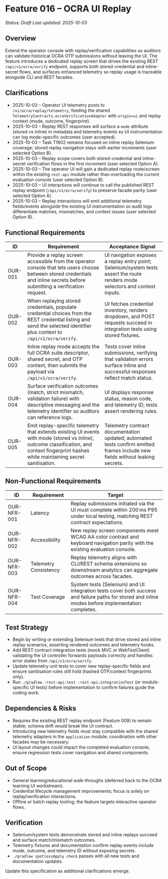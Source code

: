 # Feature 016 – OCRA UI Replay

_Status: Draft_
_Last updated: 2025-10-03_

## Overview
Extend the operator console with replay/verification capabilities so auditors can validate historical OCRA OTP submissions without leaving the UI. The feature introduces a dedicated replay screen that drives the existing REST `/api/v1/ocra/verify` endpoint, supports both stored-credential and inline-secret flows, and surfaces enhanced telemetry so replay usage is traceable alongside CLI and REST facades.

## Clarifications
- 2025-10-03 – Operator UI telemetry posts to `/ui/ocra/replay/telemetry`, feeding the shared `TelemetryContracts.ocraVerificationAdapter` with `origin=ui` and replay context (mode, outcome, fingerprint).
- 2025-10-03 – Replay REST responses will surface a `mode` attribute (stored vs inline) in metadata and telemetry events so UI instrumentation can log mode-specific outcomes (user accepted).
- 2025-10-03 – Task T1602 remains focused on inline replay Selenium coverage; stored replay navigation stays with earlier increments (user selected Option B).
- 2025-10-03 – Replay scope covers both stored-credential and inline-secret verification flows in the first increment (user selected Option A).
- 2025-10-03 – The operator UI will gain a dedicated replay route/screen within the existing `rest-api` module rather than overloading the current evaluation console (user selected Option B).
- 2025-10-03 – UI interactions will continue to call the published REST replay endpoint (`/api/v1/ocra/verify`) to preserve facade parity (user selected Option A).
- 2025-10-03 – Replay interactions will emit additional telemetry fields/events alongside the existing UI instrumentation so audit logs differentiate matches, mismatches, and context issues (user selected Option B).

## Functional Requirements
| ID | Requirement | Acceptance Signal |
|----|-------------|-------------------|
| OUR-001 | Provide a replay screen accessible from the operator console that lets users choose between stored credentials and inline secrets before submitting a verification request. | UI navigation exposes a replay entry point; Selenium/system tests assert the route renders mode selectors and context inputs. |
| OUR-002 | When replaying stored credentials, populate credential choices from the REST credential listing and send the selected identifier plus context to `/api/v1/ocra/verify`. | UI fetches credential inventory, renders dropdown, and POST requests succeed in integration tests using stored fixtures. |
| OUR-003 | Inline replay mode accepts the full OCRA suite descriptor, shared secret, and OTP context, then submits the payload via `/api/v1/ocra/verify`. | Tests cover inline submissions, verifying that validation errors surface inline and successful responses reflect match status. |
| OUR-004 | Surface verification outcomes (match, strict mismatch, validation failure) with descriptive messaging and the telemetry identifier so auditors can reference logs. | UI displays response status, reason code, and telemetry ID; tests assert rendering rules. |
| OUR-005 | Emit replay-specific telemetry that extends existing UI events with mode (stored vs inline), outcome classification, and context fingerprint hashes while maintaining secret sanitisation. | Telemetry contract documentation updated; automated tests confirm emitted frames include new fields without leaking secrets. |

## Non-Functional Requirements
| ID | Requirement | Target |
|----|-------------|--------|
| OUR-NFR-001 | Latency | Replay submissions initiated via the UI must complete within 200 ms P95 under local testing, matching REST contract expectations. |
| OUR-NFR-002 | Accessibility | New replay screen components meet WCAG AA color contrast and keyboard navigation parity with the existing evaluation console. |
| OUR-NFR-003 | Telemetry Consistency | Replay telemetry aligns with CLI/REST schema extensions so downstream analytics can aggregate outcomes across facades. |
| OUR-NFR-004 | Test Coverage | System tests (Selenium) and UI integration tests cover both success and failure paths for stored and inline modes before implementation completes. |

## Test Strategy
- Begin by writing or extending Selenium tests that drive stored and inline replay scenarios, asserting rendered outcomes and telemetry hooks.
- Add REST contract integration tests (mock MVC or WebTestClient) validating the UI controller forwards payloads correctly and handles error states from `/api/v1/ocra/verify`.
- Update telemetry unit tests to cover new replay-specific fields and ensure sanitisation rules still hold (hashed OTP/context fingerprints only).
- Run `./gradlew :rest-api:test :rest-api:integrationTest` (or module-specific UI tests) before implementation to confirm failures guide the coding work.

## Dependencies & Risks
- Requires the existing REST replay endpoint (Feature 009) to remain stable; schema drift would break the UI contract.
- Introducing new telemetry fields must stay compatible with the shared telemetry adapters in the `application` module; coordination with other facades may be necessary.
- UI layout changes could impact the completed evaluation console; ensure regression tests cover navigation and shared components.

## Out of Scope
- General learning/educational walk-throughs (deferred back to the OCRA learning UI workstream).
- Credential lifecycle management improvements; focus is solely on replay/verification interactions.
- Offline or batch replay tooling; the feature targets interactive operator flows.

## Verification
- Selenium/system tests demonstrate stored and inline replays succeed and surface match/mismatch outcomes.
- Telemetry fixtures and documentation confirm replay events include mode, outcome, and telemetry ID without exposing secrets.
- `./gradlew spotlessApply check` passes with all new tests and documentation updates.

Update this specification as additional clarifications emerge.

